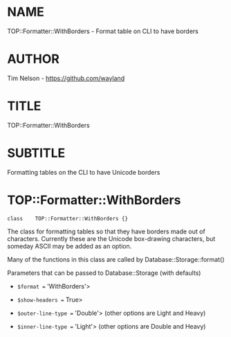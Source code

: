 NAME
====

TOP::Formatter::WithBorders - Format table on CLI to have borders

AUTHOR
======

Tim Nelson - https://github.com/wayland

TITLE
=====

TOP::Formatter::WithBorders

SUBTITLE
========

Formatting tables on the CLI to have Unicode borders

TOP::Formatter::WithBorders
===========================

    class    TOP::Formatter::WithBorders {}

The class for formatting tables so that they have borders made out of characters. Currently these are the Unicode box-drawing characters, but someday ASCII may be added as an option. 

Many of the functions in this class are called by Database::Storage::format()

Parameters that can be passed to Database::Storage (with defaults)

  * `$format =` 'WithBorders'>

  * `$show-headers =` True>

  * `$outer-line-type =` 'Double'> (other options are Light and Heavy)

  * `$inner-line-type =` 'Light'> (other options are Double and Heavy)

